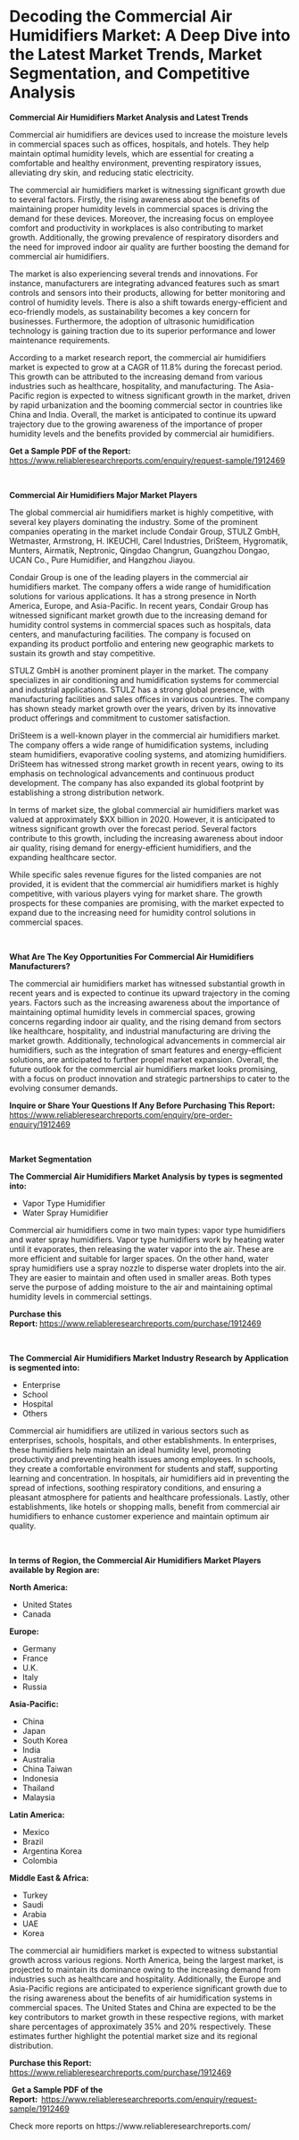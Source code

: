 <p><h1>Decoding the Commercial Air Humidifiers Market: A Deep Dive into the Latest Market Trends, Market Segmentation, and Competitive Analysis</h1></p><p><strong>Commercial Air Humidifiers Market Analysis and Latest Trends</strong></p>
<p><p>Commercial air humidifiers are devices used to increase the moisture levels in commercial spaces such as offices, hospitals, and hotels. They help maintain optimal humidity levels, which are essential for creating a comfortable and healthy environment, preventing respiratory issues, alleviating dry skin, and reducing static electricity.</p><p>The commercial air humidifiers market is witnessing significant growth due to several factors. Firstly, the rising awareness about the benefits of maintaining proper humidity levels in commercial spaces is driving the demand for these devices. Moreover, the increasing focus on employee comfort and productivity in workplaces is also contributing to market growth. Additionally, the growing prevalence of respiratory disorders and the need for improved indoor air quality are further boosting the demand for commercial air humidifiers.</p><p>The market is also experiencing several trends and innovations. For instance, manufacturers are integrating advanced features such as smart controls and sensors into their products, allowing for better monitoring and control of humidity levels. There is also a shift towards energy-efficient and eco-friendly models, as sustainability becomes a key concern for businesses. Furthermore, the adoption of ultrasonic humidification technology is gaining traction due to its superior performance and lower maintenance requirements.</p><p>According to a market research report, the commercial air humidifiers market is expected to grow at a CAGR of 11.8% during the forecast period. This growth can be attributed to the increasing demand from various industries such as healthcare, hospitality, and manufacturing. The Asia-Pacific region is expected to witness significant growth in the market, driven by rapid urbanization and the booming commercial sector in countries like China and India. Overall, the market is anticipated to continue its upward trajectory due to the growing awareness of the importance of proper humidity levels and the benefits provided by commercial air humidifiers.</p></p>
<p><strong>Get a Sample PDF of the Report:&nbsp;</strong> <a href="https://www.reliableresearchreports.com/enquiry/request-sample/1912469">https://www.reliableresearchreports.com/enquiry/request-sample/1912469</a></p>
<p>&nbsp;</p>
<p><strong>Commercial Air Humidifiers Major Market Players</strong></p>
<p><p>The global commercial air humidifiers market is highly competitive, with several key players dominating the industry. Some of the prominent companies operating in the market include Condair Group, STULZ GmbH, Wetmaster, Armstrong, H. IKEUCHI, Carel Industries, DriSteem, Hygromatik, Munters, Airmatik, Neptronic, Qingdao Changrun, Guangzhou Dongao, UCAN Co., Pure Humidifier, and Hangzhou Jiayou.</p><p>Condair Group is one of the leading players in the commercial air humidifiers market. The company offers a wide range of humidification solutions for various applications. It has a strong presence in North America, Europe, and Asia-Pacific. In recent years, Condair Group has witnessed significant market growth due to the increasing demand for humidity control systems in commercial spaces such as hospitals, data centers, and manufacturing facilities. The company is focused on expanding its product portfolio and entering new geographic markets to sustain its growth and stay competitive.</p><p>STULZ GmbH is another prominent player in the market. The company specializes in air conditioning and humidification systems for commercial and industrial applications. STULZ has a strong global presence, with manufacturing facilities and sales offices in various countries. The company has shown steady market growth over the years, driven by its innovative product offerings and commitment to customer satisfaction.</p><p>DriSteem is a well-known player in the commercial air humidifiers market. The company offers a wide range of humidification systems, including steam humidifiers, evaporative cooling systems, and atomizing humidifiers. DriSteem has witnessed strong market growth in recent years, owing to its emphasis on technological advancements and continuous product development. The company has also expanded its global footprint by establishing a strong distribution network.</p><p>In terms of market size, the global commercial air humidifiers market was valued at approximately $XX billion in 2020. However, it is anticipated to witness significant growth over the forecast period. Several factors contribute to this growth, including the increasing awareness about indoor air quality, rising demand for energy-efficient humidifiers, and the expanding healthcare sector.</p><p>While specific sales revenue figures for the listed companies are not provided, it is evident that the commercial air humidifiers market is highly competitive, with various players vying for market share. The growth prospects for these companies are promising, with the market expected to expand due to the increasing need for humidity control solutions in commercial spaces.</p></p>
<p>&nbsp;</p>
<p><strong>What Are The Key Opportunities For Commercial Air Humidifiers Manufacturers?</strong></p>
<p><p>The commercial air humidifiers market has witnessed substantial growth in recent years and is expected to continue its upward trajectory in the coming years. Factors such as the increasing awareness about the importance of maintaining optimal humidity levels in commercial spaces, growing concerns regarding indoor air quality, and the rising demand from sectors like healthcare, hospitality, and industrial manufacturing are driving the market growth. Additionally, technological advancements in commercial air humidifiers, such as the integration of smart features and energy-efficient solutions, are anticipated to further propel market expansion. Overall, the future outlook for the commercial air humidifiers market looks promising, with a focus on product innovation and strategic partnerships to cater to the evolving consumer demands.</p></p>
<p><strong>Inquire or Share Your Questions If Any Before Purchasing This Report:</strong> <a href="https://www.reliableresearchreports.com/enquiry/pre-order-enquiry/1912469">https://www.reliableresearchreports.com/enquiry/pre-order-enquiry/1912469</a></p>
<p>&nbsp;</p>
<p><strong>Market Segmentation</strong></p>
<p><strong>The Commercial Air Humidifiers Market Analysis by types is segmented into:</strong></p>
<p><ul><li>Vapor Type Humidifier</li><li>Water Spray Humidifier</li></ul></p>
<p><p>Commercial air humidifiers come in two main types: vapor type humidifiers and water spray humidifiers. Vapor type humidifiers work by heating water until it evaporates, then releasing the water vapor into the air. These are more efficient and suitable for larger spaces. On the other hand, water spray humidifiers use a spray nozzle to disperse water droplets into the air. They are easier to maintain and often used in smaller areas. Both types serve the purpose of adding moisture to the air and maintaining optimal humidity levels in commercial settings.</p></p>
<p><strong>Purchase this Report:&nbsp;</strong><a href="https://www.reliableresearchreports.com/purchase/1912469">https://www.reliableresearchreports.com/purchase/1912469</a></p>
<p>&nbsp;</p>
<p><strong>The Commercial Air Humidifiers Market Industry Research by Application is segmented into:</strong></p>
<p><ul><li>Enterprise</li><li>School</li><li>Hospital</li><li>Others</li></ul></p>
<p><p>Commercial air humidifiers are utilized in various sectors such as enterprises, schools, hospitals, and other establishments. In enterprises, these humidifiers help maintain an ideal humidity level, promoting productivity and preventing health issues among employees. In schools, they create a comfortable environment for students and staff, supporting learning and concentration. In hospitals, air humidifiers aid in preventing the spread of infections, soothing respiratory conditions, and ensuring a pleasant atmosphere for patients and healthcare professionals. Lastly, other establishments, like hotels or shopping malls, benefit from commercial air humidifiers to enhance customer experience and maintain optimum air quality.</p></p>
<p>&nbsp;</p>
<p><strong>In terms of Region, the Commercial Air Humidifiers Market Players available by Region are:</strong></p>
<p>
    <p> <strong> North America: </strong>
        <ul>
            <li>United States</li>
            <li>Canada</li>
        </ul>
        </p> 
    <p> <strong> Europe: </strong>
        <ul>
            <li>Germany</li>
            <li>France</li>
            <li>U.K.</li>
            <li>Italy</li>
            <li>Russia</li>
        </ul>
        </p> 
    <p> <strong> Asia-Pacific: </strong>
        <ul>
            <li>China</li>
            <li>Japan</li>
            <li>South Korea</li>
            <li>India</li>
            <li>Australia</li>
            <li>China Taiwan</li>
            <li>Indonesia</li>
            <li>Thailand</li>
            <li>Malaysia</li>
        </ul>
        </p> 
    <p> <strong> Latin America: </strong>
        <ul>
            <li>Mexico</li>
            <li>Brazil</li>
            <li>Argentina Korea</li>
            <li>Colombia</li>
        </ul>
        </p> 
    <p> <strong> Middle East & Africa: </strong>
        <ul>
            <li>Turkey</li>
            <li>Saudi</li>
            <li>Arabia</li>
            <li>UAE</li>
            <li>Korea</li>
        </ul>
    </p>
    </p>
<p><p>The commercial air humidifiers market is expected to witness substantial growth across various regions. North America, being the largest market, is projected to maintain its dominance owing to the increasing demand from industries such as healthcare and hospitality. Additionally, the Europe and Asia-Pacific regions are anticipated to experience significant growth due to the rising awareness about the benefits of air humidification systems in commercial spaces. The United States and China are expected to be the key contributors to market growth in these respective regions, with market share percentages of approximately 35% and 20% respectively. These estimates further highlight the potential market size and its regional distribution.</p></p>
<p><strong>Purchase this Report: </strong><a href="https://www.reliableresearchreports.com/purchase/1912469">https://www.reliableresearchreports.com/purchase/1912469</a></p>
<p>&nbsp;<strong>Get a Sample PDF of the Report:&nbsp;&nbsp;</strong><a href="https://www.reliableresearchreports.com/enquiry/request-sample/1912469">https://www.reliableresearchreports.com/enquiry/request-sample/1912469</a></p>
<p><strong></strong></p>
<p>Check more reports on https://www.reliableresearchreports.com/</p>